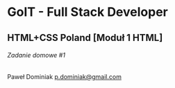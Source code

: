 # GoIT - Full Stack Developer
## HTML+CSS Poland [Moduł 1 HTML]

###### Zadanie domowe #1

Paweł Dominiak <p.dominiak@gmail.com>
